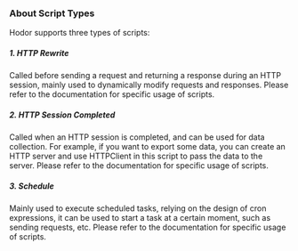 ### About Script Types

Hodor supports three types of scripts:

##### 1. HTTP Rewrite  
Called before sending a request and returning a response during an HTTP session, mainly used to dynamically modify requests and responses. Please refer to the documentation for specific usage of scripts.
	
##### 2. HTTP Session Completed  
  Called when an HTTP session is completed, and can be used for data collection. For example, if you want to export some data, you can create an HTTP server and use HTTPClient in this script to pass the data to the server. Please refer to the documentation for specific usage of scripts.
  
##### 3. Schedule  
 Mainly used to execute scheduled tasks, relying on the design of cron expressions, it can be used to start a task at a certain moment, such as sending requests, etc. Please refer to the documentation for specific usage of scripts.

